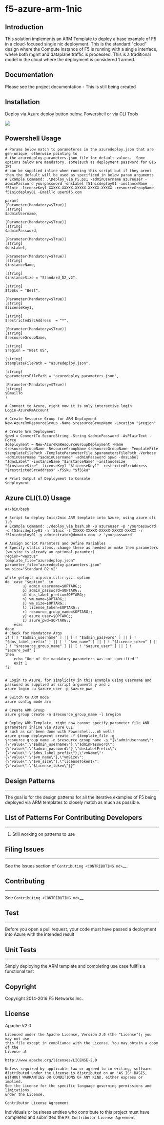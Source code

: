 **f5-azure-arm-1nic**
================

Introduction
------------

This solution implements an ARM Template to deploy a base example of F5 in a cloud-focused single nic deployment.  This is the standard "cloud" design where the Compute instance of
F5 is running with a single interface, where both mgmt and dataplane traffic is processed.  This is a traditional model in the cloud where the deployment is considered 1 armed.

Documentation
-------------
Please see the project documentation - This is still being created

Installation
------------

Deploy via Azure deploy button below, Powershell or via CLI Tools

<a href="https://portal.azure.com/#create/Microsoft.Template/uri/https%3A%2F%2Fraw.githubusercontent.com%2FF5Networks%2Ff5-azure-arm-templates%2Fmaster%2Fsupported%2Fazure-arm-1nic%2Fazuredeploy.json" target="_blank">
    <img src="http://azuredeploy.net/deploybutton.png"/>
</a>



Powershell Usage
-----
    # Params below match to parameteres in the azuredeploy.json that are gen-unique, otherwsie pointing to
    # the azuredeploy.parameters.json file for default values.  Some options below are mandatory, some(such as deployment password for BIG IP)
    # can be supplied inline when running this script but if they arent then the default will be used as specificed in below param arguments
    # Example Command: .\Deploy_via_PS.ps1 -adminUsername azureuser -adminPassword yourpassword -dnsLabel f51nicdeploy01 -instanceName f51nic -licenseKey1 XXXXX-XXXXX-XXXXX-XXXXX-XXXXX -resourceGroupName f51nicdeploy01 -EmailTo user@f5.com

    param(
    [Parameter(Mandatory=$True)]
    [string]
    $adminUsername,

    [Parameter(Mandatory=$True)]
    [string]
    $adminPassword,

    [Parameter(Mandatory=$True)]
    [string]
    $dnsLabel,

    [Parameter(Mandatory=$True)]
    [string]
    $instanceName,

    [string]
    $instanceSize = "Standard_D2_v2",

    [string]
    $f5Sku = "Best",

    [Parameter(Mandatory=$True)]
    [string]
    $licenseKey1,

    [string]
    $restrictedSrcAddress  = "*",

    [Parameter(Mandatory=$True)]
    [string]
    $resourceGroupName,

    [string]
    $region = "West US",

    [string]
    $templateFilePath = "azuredeploy.json",

    [string]
    $parametersFilePath = "azuredeploy.parameters.json",

    [Parameter(Mandatory=$True)]
    [string]
    $EmailTo
    )

    # Connect to Azure, right now it is only interactive login
    Login-AzureRmAccount

    # Create Resource Group for ARM Deployment
    New-AzureRmResourceGroup -Name $resourceGroupName -Location "$region"

    # Create Arm Deployment
    $pwd = ConvertTo-SecureString -String $adminPassword -AsPlainText -Force
    $deployment = New-AzureRmResourceGroupDeployment -Name $resourceGroupName -ResourceGroupName $resourceGroupName -TemplateFile $templateFilePath -TemplateParameterFile $parametersFilePath -Verbose -adminUsername "$adminUsername" -adminPassword $pwd -dnsLabel "$dnsLabel" -instanceName "$instanceName" -instanceSize "$instanceSize" -licenseKey1 "$licenseKey1" -restrictedSrcAddress "$restrictedSrcAddress" -f5Sku "$f5Sku"

    # Print Output of Deployment to Console
    $deployment



Azure CLI(1.0) Usage
-----
    #!/bin/bash

    # Script to deploy 1nic/2nic ARM template into Azure, using azure cli 1.0
    # Example Command: ./deploy_via_bash.sh -u azureuser -p 'yourpassword' -d f51nicdeploy01 -n f51nic -l XXXXX-XXXXX-XXXXX-XXXXX-XXXXX -r f51nicdeploy01 -y adminstrator@domain.com -z 'yourpassword'

    # Assign Script Paramters and Define Variables
    # Specify static items, change these as needed or make them parameters (vm_size is already an optional paramter)
    region="westus"
    template_file="azuredeploy.json"
    parameter_file="azuredeploy.parameters.json"
    vm_size="Standard_D2_v2"

    while getopts u:p:d:n:s:l:r:y:z: option
    do	case "$option"  in
            u) admin_username=$OPTARG;;
            p) admin_password=$OPTARG;;
            d) dns_label_prefix=$OPTARG;;
            n) vm_name=$OPTARG;;
            s) vm_size=$OPTARG;;
            l) license_token=$OPTARG;;
            r) resource_group_name=$OPTARG;;
            y) azure_user=$OPTARG;;
            z) azure_pwd=$OPTARG;;
        esac
    done
    # Check for Mandatory Args
    if [ ! "$admin_username" ] || [ ! "$admin_password" ] || [ ! "$dns_label_prefix" ] || [ ! "$vm_name" ] || [ ! "$license_token" ] || [ ! "$resource_group_name" ] || [ ! "$azure_user" ] || [ ! "$azure_pwd" ]
    then
        echo "One of the mandatory parameters was not specified!"
        exit 1
    fi


    # Login to Azure, for simplicity in this example using username and password as supplied as script arguments y and z
    azure login -u $azure_user -p $azure_pwd

    # Switch to ARM mode
    azure config mode arm

    # Create ARM Group
    azure group create -n $resource_group_name -l $region

    # Deploy ARM Template, right now cannot specify parameter file AND parameters inline via Azure CLI,
    # such as can been done with Powershell...oh well!
    azure group deployment create -f $template_file -g $resource_group_name -n $resource_group_name -p "{\"adminUsername\":{\"value\":\"$admin_username\"},\"adminPassword\":{\"value\":\"$admin_password\"},\"dnsLabelPrefix\":{\"value\":\"$dns_label_prefix\"},\"vmName\":{\"value\":\"$vm_name\"},\"vmSize\":{\"value\":\"$vm_size\"},\"licenseToken1\":{\"value\":\"$license_token\"}}"




Design Patterns
------------
----------

The goal is for the design patterns for all the iterative examples of F5 being deployed via ARM templates to closely match as much as possible.

List of Patterns For Contributing Developers
--------------------------------------------
----------


 1. Still working on patterns to use

Filing Issues
-------------
----------


See the Issues section of `Contributing <CONTRIBUTING.md>`__.

Contributing
------------
----------


See `Contributing <CONTRIBUTING.md>`__

Test
----
----------

Before you open a pull request, your code must have passed a deployment into Azure with the intended result

Unit Tests
----
----------
Simply deploying the ARM template and completing use case fullfils a functional test



Copyright
---------
Copyright 2014-2016 F5 Networks Inc.


License
-------

Apache V2.0
~~~~~~~~~~~
Licensed under the Apache License, Version 2.0 (the "License"); you may not use
this file except in compliance with the License. You may obtain a copy of the
License at

http://www.apache.org/licenses/LICENSE-2.0

Unless required by applicable law or agreed to in writing, software
distributed under the License is distributed on an "AS IS" BASIS,
WITHOUT WARRANTIES OR CONDITIONS OF ANY KIND, either express or implied.
See the License for the specific language governing permissions and limitations
under the License.

Contributor License Agreement
~~~~~~~~~~~~~~~~~~~~~~~~~~~~~
Individuals or business entities who contribute to this project must have
completed and submitted the `F5 Contributor License Agreement`